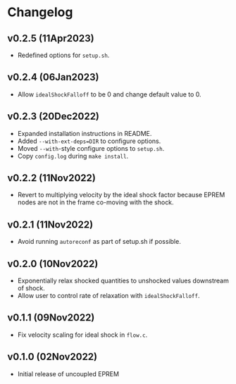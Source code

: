 # Changelog

## v0.2.5 (11Apr2023)

- Redefined options for `setup.sh`.

## v0.2.4 (06Jan2023)

- Allow `idealShockFalloff` to be 0 and change default value to 0.

## v0.2.3 (20Dec2022)

- Expanded installation instructions in README.
- Added `--with-ext-deps=DIR` to configure options.
- Moved `--with`-style configure options to `setup.sh`.
- Copy `config.log` during `make install`.

## v0.2.2 (11Nov2022)

- Revert to multiplying velocity by the ideal shock factor because EPREM nodes are not in the frame co-moving with the shock.

## v0.2.1 (11Nov2022)

- Avoid running `autoreconf` as part of setup.sh if possible.

## v0.2.0 (10Nov2022)

- Exponentially relax shocked quantities to unshocked values downstream of shock.
- Allow user to control rate of relaxation with `idealShockFalloff`.

## v0.1.1 (09Nov2022)

- Fix velocity scaling for ideal shock in `flow.c`.

## v0.1.0 (02Nov2022)

- Initial release of uncoupled EPREM
